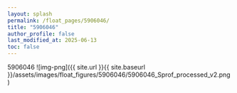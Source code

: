```yaml
---
layout: splash
permalink: /float_pages/5906046/
title: "5906046"
author_profile: false
last_modified_at: 2025-06-13
toc: false
---
```

 
5906046
![img-png]({{ site.url }}{{ site.baseurl }}/assets/images/float_figures/5906046/5906046_Sprof_processed_v2.png)